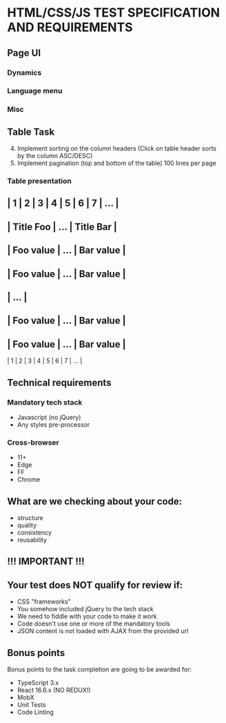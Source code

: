 # HTML/CSS/JS TEST SPECIFICATION AND REQUIREMENTS

## Page UI

<!-- - Liquid layout -->
  <!-- - max content wrapper width: 1280px, min width: 800px -->
  <!-- - content centered on the page -->
  <!-- - right column width: 30% of content wrapper -->
  <!-- - left column and right column padding 10px -->
  <!-- - either column can lead the height of the page
        - page main title - embed font -> HelveticaInserat LT
        - logo element must be fixed at all time at the left border of the page -->

### Dynamics

<!-- - main navigation, drop down menu based on JS - don't use ready scripts -->

<!-- - right column dynamic boxes:
- - - click to open, click to close
- - - two boxes must not be open in the same time -->

### Language menu

<!-- - hover makes flag opaque
- selected flag is opaque  -->

### Misc

<!-- - font sizes and box sizes may be in %, px or em -->

## Table Task

<!-- 1. Your script must be able to handle number of columns dynamically (i.e. more or less columns, depending on the JSON sent) -->

<!-- - - - we are going to test the table with different JSONs during the test review -->

<!-- 2. Get sample content with XMLHTTP/FETCH request from here: http://cdn.sbtech.com/rj/mocks/MOCK_DATA.json -->
<!-- 3. Decide on the table HTML structure by yourself (table/div... etc.) -->

4. Implement sorting on the column headers (Click on table header sorts by the column ASC/DESC)
5. Implement pagination (top and bottom of the table) 100 lines per page

### Table presentation

## | 1 | 2 | 3 | 4 | 5 | 6 | 7 | ... |

## | **Title Foo** | ... | **Title Bar** |

## | Foo value | ... | Bar value |

## | Foo value | ... | Bar value |

## | ... |

## | Foo value | ... | Bar value |

## | Foo value | ... | Bar value |

| 1 | 2 | 3 | 4 | 5 | 6 | 7 | ... |

## Technical requirements

### Mandatory tech stack

- Javascript (no jQuery)
- Any styles pre-processor

### Cross-browser

- 11+
- Edge
- FF
- Chrome

## What are we checking about your code:

- structure
- quality
- consistency
- reusability

## !!! IMPORTANT !!!

## Your test does NOT qualify for review if:

- CSS "frameworks"
- You somehow included jQuery to the tech stack
- We need to fiddle with your code to make it work
- Code doesn't use one or more of the mandatory tools
- JSON content is not loaded with AJAX from the provided url

## Bonus points

Bonus points to the task completion are going to be awarded for:

- TypeScript 3.x
- React 16.6.x (NO REDUX!)
- MobX
- Unit Tests
- Code Linting
